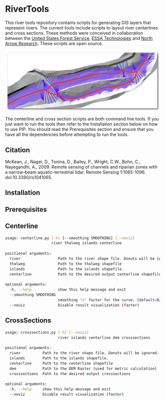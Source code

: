 # RiverTools

This river tools repository contains scripts for generating GIS layers that represent rivers. The current tools include scripts to layout river centerlines and cross sections. These methods were conceived in collaboration between the [United States Forest Service](https://www.fs.fed.us/rmrs/), [ESSA Technologies](http://essa.com) and [North Arrow Research](http://northarrowresearch.com). These scripts are open source.

![centerline and cross section](./centerline_crosssections.png)

The centerline and cross section scripts are both command line tools. If you just want to run the tools then refer to the Installation section below on how to use PIP. You should read the Prerequisites section and ensure that you have all the dependencies before attempting to run the tools.

## Citation

McKean, J., Nagel, D., Tonina, D., Bailey, P., Wright, C.W., Bohn, C., Nayegandhi, A., 2009. Remote sensing of channels and riparian zones with a narrow-beam aquatic-terrestrial lidar. Remote Sensing 1:1065-1096. doi:10.3390/rs1041065.

## Installation

## Prerequisites

## Centerline

```sh
usage: centerline.py [-h] [--smoothing SMOOTHING] [--noviz]
                     river thalweg islands centerline

positional arguments:
  river                 Path to the river shape file. Donuts will be ignored.
  thalweg               Path to the thalweg shapefile
  islands               Path to the islands shapefile.
  centerline            Path to the desired output centerline shapefile

optional arguments:
  -h, --help            show this help message and exit
  --smoothing SMOOTHING
                        smoothing "s" factor for the curve. (default=0/None)
  --noviz               Disable result visualization (faster)

```

## CrossSections

```sh
usage: crosssections.py [-h] [--noviz]
                        river islands centerline dem crosssections

positional arguments:
  river          Path to the river shape file. Donuts will be ignored.
  islands        Path to the islands shapefile.
  centerline     Path to the centerline shapefile
  dem            Path to the DEM Raster (used for metric calculation)
  crosssections  Path to the desired output crosssections

optional arguments:
  -h, --help     show this help message and exit
  --noviz        Disable result visualization (faster)

```